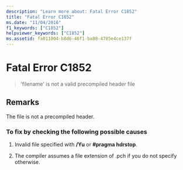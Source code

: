 ```yaml
---
description: "Learn more about: Fatal Error C1852"
title: "Fatal Error C1852"
ms.date: "11/04/2016"
f1_keywords: ["C1852"]
helpviewer_keywords: ["C1852"]
ms.assetid: fa011004-b8d6-46f1-ba80-4785e4ce137f
---
```

# Fatal Error C1852

> 'filename' is not a valid precompiled header file

## Remarks

The file is not a precompiled header.

### To fix by checking the following possible causes

1. Invalid file specified with **/Yu** or **#pragma hdrstop**.

1. The compiler assumes a file extension of .pch if you do not specify otherwise.
